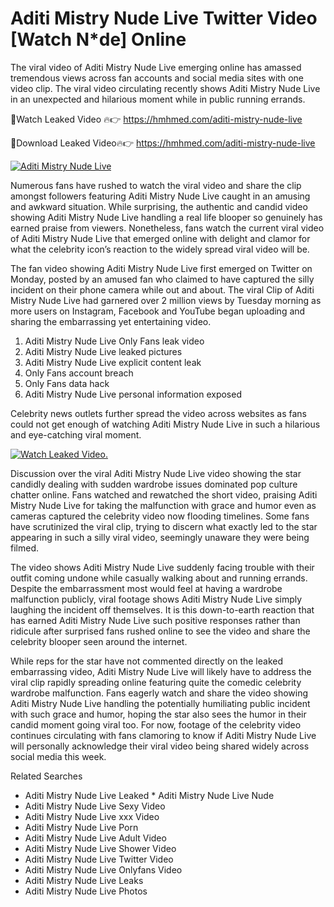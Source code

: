 ﻿# Aditi Mistry Nude Live Twitter Video [Watch N*de] Online

The viral video of ﻿Aditi Mistry Nude Live emerging online has amassed tremendous views across fan accounts and social media sites with one video clip. The viral video circulating recently shows ﻿Aditi Mistry Nude Live in an unexpected and hilarious moment while in public running errands. 

🔴Watch Leaked Video 🔥👉  https://hmhmed.com/aditi-mistry-nude-live 

🔴Download Leaked Video🔥👉  https://hmhmed.com/aditi-mistry-nude-live 

[![Aditi Mistry Nude Live](https://i.imgur.com/dJHk4Zq.gif)](https://hmhmed.com/aditi-mistry-nude-live)

Numerous fans have rushed to watch the viral video and share the clip amongst followers featuring ﻿Aditi Mistry Nude Live caught in an amusing and awkward situation. While surprising, the authentic and candid video showing ﻿Aditi Mistry Nude Live handling a real life blooper so genuinely has earned praise from viewers. Nonetheless, fans watch the current viral video of ﻿Aditi Mistry Nude Live that emerged online with delight and clamor for what the celebrity icon’s reaction to the widely spread viral video will be.

The fan video showing ﻿Aditi Mistry Nude Live first emerged on Twitter on Monday, posted by an amused fan who claimed to have captured the silly incident on their phone camera while out and about. The viral Clip of ﻿Aditi Mistry Nude Live had garnered over 2 million views by Tuesday morning as more users on Instagram, Facebook and YouTube began uploading and sharing the embarrassing yet entertaining video. 

1. ﻿Aditi Mistry Nude Live Only Fans leak video
2. ﻿Aditi Mistry Nude Live leaked pictures
3. ﻿Aditi Mistry Nude Live explicit content leak
4. Only Fans account breach
5. Only Fans data hack
6. ﻿Aditi Mistry Nude Live personal information exposed

Celebrity news outlets further spread the video across websites as fans could not get enough of watching ﻿Aditi Mistry Nude Live in such a hilarious and eye-catching viral moment. 

[![Watch Leaked Video.](https://miro.medium.com/v2/resize:fit:828/format:webp/1*cilzJN44JGOrTw9NJCrNHA.gif "Watch Leaked Video")](https://hmhmed.com/aditi-mistry-nude-live)

Discussion over the viral ﻿Aditi Mistry Nude Live video showing the star candidly dealing with sudden wardrobe issues dominated pop culture chatter online. Fans watched and rewatched the short video, praising ﻿Aditi Mistry Nude Live for taking the malfunction with grace and humor even as cameras captured the celebrity video now flooding timelines. Some fans have scrutinized the viral clip, trying to discern what exactly led to the star appearing in such a silly viral video, seemingly unaware they were being filmed.

The video shows ﻿Aditi Mistry Nude Live suddenly facing trouble with their outfit coming undone while casually walking about and running errands. Despite the embarrassment most would feel at having a wardrobe malfunction publicly, viral footage shows ﻿Aditi Mistry Nude Live simply laughing the incident off themselves. It is this down-to-earth reaction that has earned ﻿Aditi Mistry Nude Live such positive responses rather than ridicule after surprised fans rushed online to see the video and share the celebrity blooper seen around the internet.  

While reps for the star have not commented directly on the leaked embarrassing video, ﻿Aditi Mistry Nude Live will likely have to address the viral clip rapidly spreading online featuring quite the comedic celebrity wardrobe malfunction. Fans eagerly watch and share the video showing ﻿Aditi Mistry Nude Live handling the potentially humiliating public incident with such grace and humor, hoping the star also sees the humor in their candid moment going viral too. For now, footage of the celebrity video continues circulating with fans clamoring to know if ﻿Aditi Mistry Nude Live will personally acknowledge their viral video being shared widely across social media this week.

Related Searches
* ﻿Aditi Mistry Nude Live Leaked
﻿* Aditi Mistry Nude Live Nude
* ﻿Aditi Mistry Nude Live Sexy Video
* ﻿Aditi Mistry Nude Live xxx Video
* ﻿Aditi Mistry Nude Live Porn
* ﻿Aditi Mistry Nude Live Adult Video
* ﻿Aditi Mistry Nude Live Shower Video
* ﻿Aditi Mistry Nude Live Twitter Video
* ﻿Aditi Mistry Nude Live Onlyfans Video
* ﻿Aditi Mistry Nude Live Leaks
* ﻿Aditi Mistry Nude Live Photos